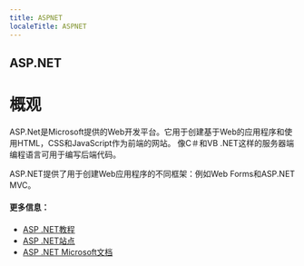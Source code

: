```yaml
---
title: ASPNET
localeTitle: ASPNET
---
```

## ASP.NET

# 概观

ASP.Net是Microsoft提供的Web开发平台。它用于创建基于Web的应用程序和使用HTML，CSS和JavaScript作为前端的网站。 像C＃和VB .NET这样的服务器端编程语言可用于编写后端代码。

ASP.NET提供了用于创建Web应用程序的不同框架：例如Web Forms和ASP.NET MVC。

#### 更多信息：

*   [ASP .NET教程](https://www.tutorialspoint.com/asp.net/)
*   [ASP .NET站点](https://www.asp.net/)
*   [ASP .NET Microsoft文档](https://docs.microsoft.com/en-us/aspnet/#pivot=aspnet/)